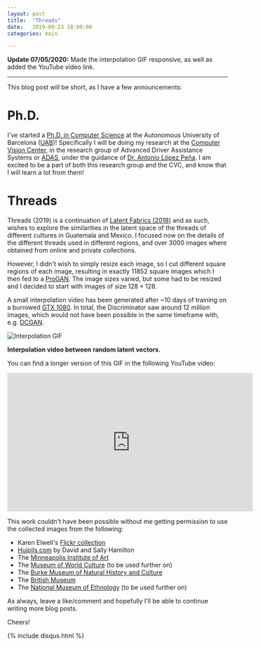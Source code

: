 ```yaml
---
layout: post
title:  "Threads"
date:   2019-09-23 18:00:00
categories: main

---
```

**Update 07/05/2020:** Made the interpolation GIF responsive, as well as added the YouTube video link.

---

This blog post will be short, as I have a few announcements:

# Ph.D.

I've started a [Ph.D. in Computer Science](https://www.uab.cat/web/postgrado/doctorados/todos-los-doctorados/informacion-general/informatica-1345467765424.html?param2=1345657891663) at the Autonomous University of Barcelona ([UAB](https://www.uab.cat/))! Specifically I will be doing my research at the [Computer Vision Center](http://www.cvc.uab.es/), in the research group of Advanced Driver Assistance Systems or [ADAS](http://adas.cvc.uab.es/), under the guidance of [Dr. Antonio López Peña](http://www.cvc.uab.es/~antonio/). I am excited to be a part of both this research group and the CVC, and know that I will learn a lot from them!

# Threads

Threads (2019) is a continuation of [Latent Fabrics (2018)](http://www.aiartonline.com/community/diego-porres/) and as such, wishes to explore the similarities in the latent space of the threads of different cultures in Guatemala and Mexico. I focused now on the details of the different threads used in different regions, and over 3000 images where obtained from online and private collections.

However, I didn't wish to simply resize each image, so I cut different square regions of each image, resulting in exactly 11852 square images which I then fed to a [ProGAN](https://arxiv.org/abs/1710.10196). The image sizes varied, but some had to be resized and I decided to start with images of size $128\times128$.

A small interpolation video has been generated after ~10 days of training on a burrowed [GTX 1080](https://www.nvidia.com/en-us/geforce/products/10series/geforce-gtx-1080/). In total, the Discriminator saw around 12 million images, which would not have been possible in the same timeframe with, e.g. [DCGAN](https://arxiv.org/abs/1511.06434). 

<div class="imgcap">
<img src="https://media.giphy.com/media/PlylJuV7bgm1RrKxFF/giphy.gif" alt="Interpolation GIF">
<div class="container"><p><b>Interpolation video between random latent vectors.</b></p></div>
</div>

You can find a longer version of this GIF in the following YouTube video:

<div class="google-slides-container">
<iframe width="560" height="315" src="https://www.youtube-nocookie.com/embed/iWV1kpBunSM" frameborder="0" allow="accelerometer; autoplay; encrypted-media; gyroscope; picture-in-picture" allowfullscreen></iframe>
</div>

This work couldn't have been possible without me getting permission to use the collected images from the following:

  * Karen Elwell's [Flickr collection](https://www.flickr.com/photos/citlali/) 
  * [Huipils.com](http://www.huipils.com/) by David and Sally Hamilton
  * The [Minneapolis Institute of Art](https://new.artsmia.org/)
  * The [Museum of World Culture](http://www.varldskulturmuseerna.se/en/varldskulturmuseet/) (to be used further on)
  * The [Burke Museum of Natural History and Culture](https://www.burkemuseum.org/)
  * The [British Museum](https://www.britishmuseum.org)
  * The [National Museum of Ethnology](https://www.volkenkunde.nl/en/about-volkenkunde) (to be used further on)

As always, leave a like/comment and hopefully I'll be able to continue writing more blog posts.

Cheers!

{% include disqus.html %}
